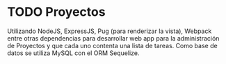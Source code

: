 # TODO Proyectos

Utilizando NodeJS, ExpressJS, Pug (para renderizar la vista), Webpack entre otras dependencias para desarrollar web app para la administración de Proyectos y que cada uno contenta una lista de tareas. Como base de datos se utiliza MySQL con el ORM Sequelize.
